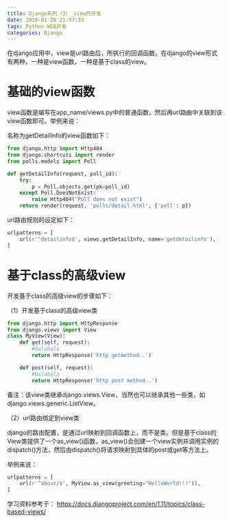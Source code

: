 ```yaml
---
title: Django系列（3）_view的开发
date: 2018-01-28 21:57:33
tags: Python WEB开发
categories: Django
---
```


在django应用中，view是url路由后，所执行的回调函数。在django的view形式有两种，一种是view函数，一种是基于class的view。

# 基础的view函数

view函数是编写在app_name/views.py中的普通函数，然后再url路由中关联到该view函数即可。举例来说：

名称为getDetailInfo的view函数如下：

```python
from django.http import Http404
from django.shortcuts import render
from polls.models import Poll

def getDetailInfo(request, poll_id):
    try:
        p = Poll.objects.get(pk=poll_id)
    except Poll.DoesNotExist:
        raise Http404("Poll does not exist")
    return render(request, 'polls/detail.html', {'poll': p})
```

url路由规则的设定如下：

```python
urlpatterns = [
    url(r'^detailinfo$', views.getDetailInfo, name='getdetailinfo'),
]
```

# 基于class的高级view

开发基于class的高级view的步骤如下：

（1）开发基于class的高级view类

```python
from django.http import HttpResponse
from django.views import View
class MyView(View):
    def get(self, request):
        #balabala
        return HttpResponse('http getmethod..')

    def post(self, request):
        #balabala
        return HttpResponse('http post method..')
```

备注：该view类继承django.views.View，当然也可以继承其他一些类，如django.views.generic.ListView。

（2）url路由绑定到view类

django的路由配置，是通过url映射到回调函数上，而不是类。但是基于class的View类提供了一个as_view()函数，as_view()会创建一个view实例并调用实例的dispatch()方法，然后由dispatch()将请求映射到具体的post或get等方法上。

举例来说：

```python
urlpatterns = [
    url(r'^about/$', MyView.as_view(greeting="HelloWorld!!!")),
]
```


学习资料参考于：
https://docs.djangoproject.com/en/1.11/topics/class-based-views/

